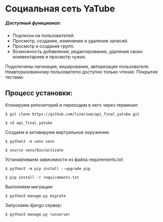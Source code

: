 # Социальная сеть YaTube

##### Доступный функционал:

* Подписки на пользователей.
* Просмотр, создание, изменение и удаление записей.
* Просмотр и создание групп.
* Возможность добавления, редактирования, удаления своих комментариев и просмотр чужих.


Подключены пагинация, кеширование, авторизация пользователя.
Неавторизованному пользователю доступно только чтение.
Покрытие тестами.


## Процесс установки:

Клонируем репозиторий и переходим в него через терминал:

 ```$ git clone https://github.com/linarium/api_final_yatube.git```
 
 ```$ cd api_final_yatube```
 
 Создаем и активируем виртуальное окружение:
 
 ```$ python3 -m venv venv```
 
 ```$ source venv/bin/activate```
 
 Устанавливаем зависимости из файла requirements.txt:
 
 ```$ python3 -m pip install --upgrade pip```
 
 ```$ pip install -r requirements.txt```
 
 Выполняем миграции:
 
 ```$ python3 manage.py migrate```
 
 Запускаем django сервер:
 
 ```$ python3 manage.py runserver```
